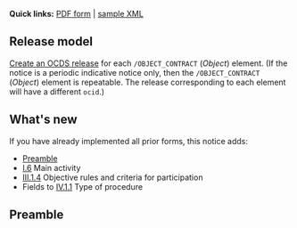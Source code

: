**Quick links:** [PDF form](http://simap.ted.europa.eu/documents/10184/99173/EN_F04.pdf) | [sample XML](https://github.com/open-contracting/european-union-support/blob/master/output/samples/F04_2014.xml)

## Release model

[Create an OCDS release](../operations/#create-a-release) for each `/OBJECT_CONTRACT` (*Object*) element. (If the notice is a periodic indicative notice only, then the `/OBJECT_CONTRACT` (*Object*) element is repeatable. The release corresponding to each element will have a different `ocid`.)

## What's new

If you have already implemented all prior forms, this notice adds:

* [Preamble](#preamble)
* [I.6](#I.6) Main activity
* [III.1.4](#III.1.4) Objective rules and criteria for participation
* Fields to [IV.1.1](#IV.1.1) Type of procedure

## Preamble
